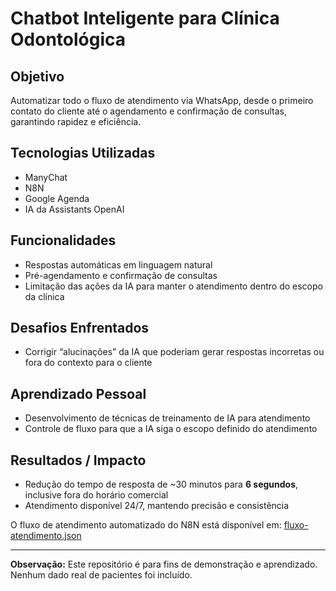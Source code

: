# Chatbot Inteligente para Clínica Odontológica

## Objetivo
Automatizar todo o fluxo de atendimento via WhatsApp, desde o primeiro contato do cliente até o agendamento e confirmação de consultas, garantindo rapidez e eficiência.

## Tecnologias Utilizadas
- ManyChat  
- N8N  
- Google Agenda  
- IA da Assistants OpenAI  

## Funcionalidades
- Respostas automáticas em linguagem natural  
- Pré-agendamento e confirmação de consultas  
- Limitação das ações da IA para manter o atendimento dentro do escopo da clínica  

## Desafios Enfrentados
- Corrigir “alucinações” da IA que poderiam gerar respostas incorretas ou fora do contexto para o cliente  

## Aprendizado Pessoal
- Desenvolvimento de técnicas de treinamento de IA para atendimento  
- Controle de fluxo para que a IA siga o escopo definido do atendimento  

## Resultados / Impacto
- Redução do tempo de resposta de ~30 minutos para **6 segundos**, inclusive fora do horário comercial  
- Atendimento disponível 24/7, mantendo precisão e consistência  


O fluxo de atendimento automatizado do N8N está disponível em: [fluxo-atendimento.json](n8n-workflow/fluxo-atendimento.json)

---

**Observação:** Este repositório é para fins de demonstração e aprendizado. Nenhum dado real de pacientes foi incluído.
